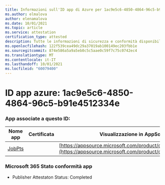 ```yaml
---
title: Informazioni sull'ID app di Azure per 1ac9e5c6-4850-4864-96c5-b91e4512334e
ms.author: elmalova
author: elenamalova
ms.date: 10/01/2021
ms.topic: article
ms.service: attestation
certification_type: attested
description: Tutte le informazioni di sicurezza e conformità disponibili per 1ac9e5c6-4850-4864-96c5-b91e4512334e.
ms.openlocfilehash: 122f539cea49dc29a37019ab100149ec203fbb1e
ms.sourcegitcommit: 874e586a5a9a5eb0c5c5aae0c59f7c75c0742ec4
ms.translationtype: MT
ms.contentlocale: it-IT
ms.lasthandoff: 10/01/2021
ms.locfileid: "60079400"
---
```

# <a name="azure-app-id-1ac9e5c6-4850-4864-96c5-b91e4512334e"></a>ID app azure: 1ac9e5c6-4850-4864-96c5-b91e4512334e


### <a name="apps-associated-with-this-id"></a>App associate a questo ID:
| **Nome app** | **Certificata** | **Visualizzazione in AppSource** |
|--------------|---------------|-----------------------|
| [JobPts](https://docs.microsoft.com/microsoft-365-app-certification/forward/WA200001849) |  | [https://appsource.microsoft.com/product/office/WA200001849](https://appsource.microsoft.com/product/office/WA200001849) |

### <a name="microsoft-365-app-compliance-status"></a>Microsoft 365 Stato conformità app
- Publisher Attestaton Status: Completed
